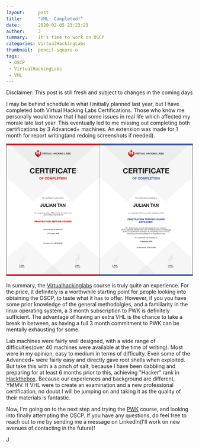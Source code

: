 ```yaml
---
layout:     post
title:      "VHL: Completed!"
date:       2020-02-05 23:23:23
author:     J
summary:    It's time to work on OSCP
categories: VirtualHackingLabs
thumbnail:  pencil-square-o
tags:
 - OSCP
 - VirtualHackingLabs
 - VHL
---
```


Disclaimer: This post is still fresh and subject to changes in the coming days

I may be behind schedule in what I initially planned last year, but I have completed both Virtual Hacking Labs Certifications. Those who know me personally would know that I had some issues in real life which affected my morale late last year. This eventually led to me missing out completing both certifications by 3 Advanced+ machines. An extension was made for 1 month for report writing(and redoing screenshots if needed).


![Certificates](/images/VHL/VHL-CoC.png)

In summary, the [Virtualhackinglabs][1] course is truly quite an experience. For the price, it definitely is a worthwhile starting point for people looking into obtaining the OSCP, to taste what it has to offer. However, if you you have some prior knowledge of the general methodolgies, and a familiarity in the linux operating system, a 3 month subscription to PWK is definitely sufficient. The advantage of having an extra VHL is the chance to take a break in between, as having a full 3 month commitment to PWK can be mentally exhausting for some.

Lab machines were fairly well designed, with a wide range of difficulties(over 40 machines were available at the time of writing). Most were in my opinion, easy to medium in terms of difficulty. Even some of the Advanced+ were fairly easy and directly gave root shells when exploited. But take this with a a pinch of salt, because I have been dabbling and preparing for at least 6 months prior to this, achieving "Hacker" rank in [Hackthebox][2]. Because our experiences and background are different, YMMV. If VHL were to create an examination and a new professional certification, no doubt I will be jumping on and taking it as the quality of their materials is fantastic.

Now, I'm going on to the next step and trying the [PWK][3] course, and looking into finally attempting the OSCP. If you have any questions, do feel free to reach out to me by sending me a message on LinkedIn(I'll work on new avenues of contacting in the future)!

J

[1]: https://www.virtualhackinglabs.com
[2]: https://www.hackthebox.eu
[3]: https://www.offensive-security.com/pwk-oscp/
